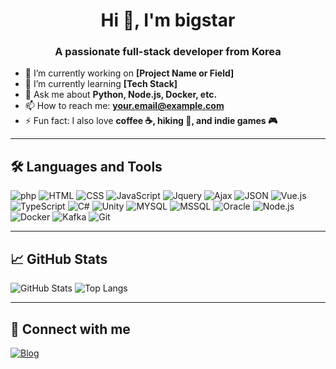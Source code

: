 <h1 align="center">Hi 👋, I'm bigstar</h1>
<h3 align="center">A passionate full-stack developer from Korea</h3>

- 🔭 I’m currently working on **[Project Name or Field]**
- 🌱 I’m currently learning **[Tech Stack]**
- 💬 Ask me about **Python, Node.js, Docker, etc.**
- 📫 How to reach me: **your.email@example.com**
- ⚡ Fun fact: I also love **coffee ☕, hiking 🥾, and indie games 🎮**

---

## 🛠️ Languages and Tools

![php](https://img.shields.io/badge/-php-333333?style=flat&logo=php)
![HTML](https://img.shields.io/badge/-HTML-333333?style=flat&logo=html)
![CSS](https://img.shields.io/badge/-CSS-333333?style=flat&logo=css)
![JavaScript](https://img.shields.io/badge/-JavaScript-333333?style=flat&logo=javascript)
![Jquery](https://img.shields.io/badge/-Jquery-333333?style=flat&logo=jquery)
![Ajax](https://img.shields.io/badge/-Ajax-333333?style=flat&logo=ajax)
![JSON](https://img.shields.io/badge/-JSON-333333?style=flat&logo=json)
![Vue.js](https://img.shields.io/badge/-Vue.js-333333?style=flat&logo=vue.js)
![TypeScript](https://img.shields.io/badge/-TypeScript-333333?style=flat&logo=typeScript)
![C#](https://img.shields.io/badge/-C#-333333?style=flat&logo=c#)
![Unity](https://img.shields.io/badge/-Unity-333333?style=flat&logo=unity)
![MYSQL](https://img.shields.io/badge/-MYSQL-333333?style=flat&logo=mysql)
![MSSQL](https://img.shields.io/badge/-MSSQL-333333?style=flat&logo=mssql)
![Oracle](https://img.shields.io/badge/-Oracle-333333?style=flat&logo=oracle)
![Node.js](https://img.shields.io/badge/-Node.js-333333?style=flat&logo=node.js)
![Docker](https://img.shields.io/badge/-Docker-333333?style=flat&logo=docker)
![Kafka](https://img.shields.io/badge/-Kafka-333333?style=flat&logo=kafka)
![Git](https://img.shields.io/badge/-Git-333333?style=flat&logo=git)

---

## 📈 GitHub Stats

![GitHub Stats](https://github-readme-stats.vercel.app/api?username=your-username&show_icons=true&theme=github_dark)
![Top Langs](https://github-readme-stats.vercel.app/api/top-langs/?username=your-username&layout=compact&theme=github_dark)

---

## 🤝 Connect with me

[![Blog](https://img.shields.io/badge/Blog-111111?style=flat&logo=tistory)](https://goldbigstar.tistory.com)
